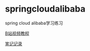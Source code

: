 # springcloudalibaba
spring cloud alibaba学习练习

[B站视频教程](https://www.bilibili.com/video/BV1oY411a7Vf?p=1)

[笔记记录](https://app.yinxiang.com/fx/57665e5e-b50f-4782-b105-4fdd2149097c)
